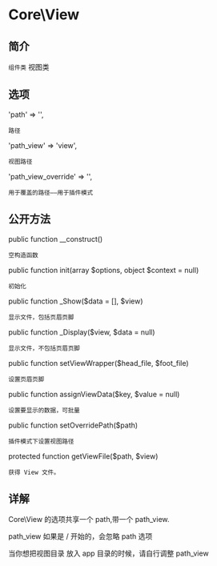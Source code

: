 # Core\View

## 简介
`组件类` 视图类
## 选项
'path' => '',

    路径
'path_view' => 'view',

    视图路径
'path_view_override' => '',

    用于覆盖的路径——用于插件模式
## 公开方法

public function __construct()

    空构造函数
public function init(array $options, object $context = null)

    初始化
public function _Show($data = [], $view)

    显示文件，包括页眉页脚
public function _Display($view, $data = null)

    显示文件，不包括页眉页脚
public function setViewWrapper($head_file, $foot_file)

    设置页眉页脚
public function assignViewData($key, $value = null)

    设置要显示的数据，可批量
public function setOverridePath($path)

    插件模式下设置视图路径
protected function getViewFile($path, $view)

    获得 View 文件。

## 详解

Core\View 的选项共享一个 path,带一个 path_view.

path_view 如果是 / 开始的，会忽略 path 选项

当你想把视图目录 放入 app 目录的时候，请自行调整 path_view